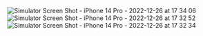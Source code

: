 ![Simulator Screen Shot - iPhone 14 Pro - 2022-12-26 at 17 34 06](https://user-images.githubusercontent.com/102283100/209559742-44ee76d7-7b9d-45c3-9997-01154930a511.png)
![Simulator Screen Shot - iPhone 14 Pro - 2022-12-26 at 17 32 52](https://user-images.githubusercontent.com/102283100/209559745-cce351c0-2643-467b-9123-e31244cc7577.png)
![Simulator Screen Shot - iPhone 14 Pro - 2022-12-26 at 17 32 34](https://user-images.githubusercontent.com/102283100/209559746-68f515e0-f6fc-474c-9fe3-554c008f8208.png)
